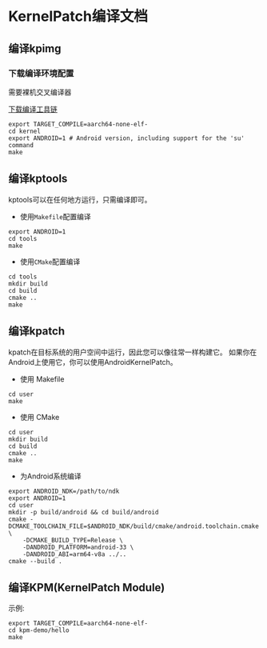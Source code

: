 # KernelPatch编译文档

## 编译kpimg

### 下载编译环境配置

需要裸机交叉编译器

[下载编译工具链](https://developer.arm.com/downloads/-/arm-gnu-toolchain-downloads)

```shell
export TARGET_COMPILE=aarch64-none-elf-
cd kernel
export ANDROID=1 # Android version, including support for the 'su' command
make
```

## 编译kptools

kptools可以在任何地方运行，只需编译即可。

- 使用`Makefile`配置编译

```shell
export ANDROID=1
cd tools
make
```

- 使用`CMake`配置编译

```shell
cd tools
mkdir build
cd build
cmake ..
make
```

## 编译kpatch


kpatch在目标系统的用户空间中运行，因此您可以像往常一样构建它。
如果你在Android上使用它，你可以使用AndroidKernelPatch。

- 使用 Makefile

```shell
cd user
make
```

- 使用 CMake

```shell
cd user
mkdir build
cd build
cmake ..
make
```

- 为Android系统编译

```shell
export ANDROID_NDK=/path/to/ndk
export ANDROID=1
cd user
mkdir -p build/android && cd build/android
cmake -DCMAKE_TOOLCHAIN_FILE=$ANDROID_NDK/build/cmake/android.toolchain.cmake \
    -DCMAKE_BUILD_TYPE=Release \
    -DANDROID_PLATFORM=android-33 \
    -DANDROID_ABI=arm64-v8a ../..
cmake --build .
```

## 编译KPM(KernelPatch Module)

示例:

```shell
export TARGET_COMPILE=aarch64-none-elf-
cd kpm-demo/hello
make
```


